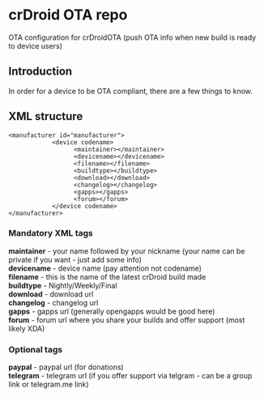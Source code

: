 # crDroid OTA repo
OTA configuration for crDroidOTA (push OTA info when new build is ready to device users)

## Introduction ##
In order for a device to be OTA compliant, there are a few things to know. 

## XML structure ##
```
<manufacturer id="manufacturer">
            <device codename>
                  <maintainer></maintainer>
                  <devicename></devicename>
                  <filename></filename>
                  <buildtype></buildtype>
                  <download></download>
                  <changelog></changelog>
                  <gapps></gapps>
                  <forum></forum>
            </device codename>
</manufacturer>
```


### Mandatory XML tags ###
**maintainer** - your name followed by your nickname (your name can be private if you want - just add some info)  
**devicename** - device name (pay attention not codename)  
**filename** - this is the name of the latest crDroid build made  
**buildtype** - Nightly/Weekly/Final  
**download** - download url  
**changelog** - changelog url  
**gapps** - gapps url (generally opengapps would be good here)  
**forum** - forum url where you share your builds and offer support (most likely XDA)  

### Optional tags ###
**paypal** - paypal url (for donations)  
**telegram** - telegram url (if you offer support via telgram - can be a group link or telegram.me link)  
